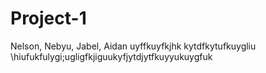 # Project-1
Nelson, Nebyu, Jabel, Aidan
uyffkuyfkjhk
kytdfkytufkuygliu
\hiufukfulygi;ugligfkjiguukyfjytdjytfkuyyukuygfuk
